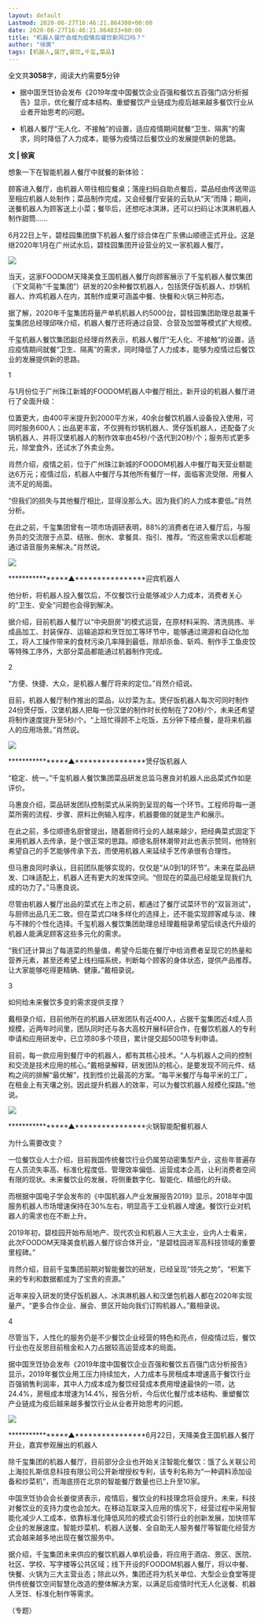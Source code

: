 ```yaml
---
layout: default
Lastmod: 2020-06-27T16:46:21.864308+00:00
date: 2020-06-27T16:46:21.864033+00:00
title: "机器人餐厅会成为疫情后餐饮新风口吗？"
author: "徐寅"
tags: [机器人,餐厅,餐饮,千玺,菜品]
---
```


全文共**3058**字，阅读大约需要**5**分钟

*   据中国烹饪协会发布《2019年度中国餐饮企业百强和餐饮五百强门店分析报告》显示，优化餐厅成本结构、重塑餐饮产业链成为疫后越来越多餐饮行业从业者开始思考的问题。
    
*   机器人餐厅“无人化、不接触”的设置，适应疫情期间就餐“卫生、隔离”的需求，同时降低了人力成本，能够为疫情过后餐饮业的发展提供新的思路。
    

  

**文 | 徐寅**

想象一下在智能机器人餐厅中就餐的新体验：

顾客进入餐厅，由机器人带往相应餐桌；落座扫码自助点餐后，菜品经由传送带运至相应机器人处制作；菜品制作完成，又会经餐厅安装的云轨从“天”而降；期间，送餐机器人为顾客送上小菜；餐毕后，还想吃冰淇淋，还可以扫码让冰淇淋机器人制作甜筒……

6月22日上午，碧桂园集团旗下机器人餐厅综合体在广东佛山顺德正式开业。这是继2020年1月在广州试水后，碧桂园集团开设营业的又一家机器人餐厅。

![](https://images.weserv.nl/?url=https%3A//mmbiz.qpic.cn/mmbiz_jpg/9tefBycYAbibFWUnO2nZm6vPYQiapMrULWlBQNib9qPLtVTR0BtXxZsq5NtHI3a7UswuV1Ybv84iao9byH782UzJ6g/640%3Fwx_fmt%3Djpeg)

当天，这家FOODOM天降美食王国机器人餐厅向顾客展示了千玺机器人餐饮集团（下文简称“千玺集团”）研发的20余种餐饮机器人，包括煲仔饭机器人、炒锅机器人、炸鸡机器人在内，其制作成果可涵盖中餐、快餐和火锅三种形态。

据了解，2020年千玺集团将量产单机机器人约5000台，碧桂园集团助理总裁兼千玺集团总经理邱咪介绍，机器人餐厅还将通过自营、合营及加盟等模式扩大规模。

千玺机器人餐饮集团副总经理肖然表示，机器人餐厅“无人化、不接触”的设置，适应疫情期间就餐“卫生、隔离”的需求，同时降低了人力成本，能够为疫情过后餐饮业的发展提供新的思路。

1  

与1月份位于广州珠江新城的FOODOM机器人中餐厅相比，新开设的机器人餐厅进行了全面升级：

位置更大，由400平米提升到2000平方米，40余台餐饮机器人设备投入使用，可同时服务600人；出品更丰富，不仅拥有炒锅机器人、煲仔饭机器人，还配备了火锅机器人、并将汉堡机器人的制作效率由45秒/个迭代到20秒/个；服务形式更多元，除堂食外，还试水了外卖业务。

肖然介绍，疫情之前，位于广州珠江新城的FOODOM机器人中餐厅每天营业额能达6万元；疫情过后，机器人中餐厅与其他所有餐厅一样，面临客流受限、用餐人流不足的局面。

“但我们的损失与其他餐厅相比，显得没那么大。因为我们的人力成本要低。”肖然分析。

在此之前，千玺集团曾有一项市场调研表明，88%的消费者在进入餐厅后，与服务员的交流限于点菜、结账、倒水、拿餐具、指引、推荐。“而这些需求以后都能通过语音服务来解决。”肖然说。

![](https://images.weserv.nl/?url=https%3A//mmbiz.qpic.cn/mmbiz_jpg/9tefBycYAbibFWUnO2nZm6vPYQiapMrULWiaALHbIbTM9u4lU0FzN0kBjmLic7437BvHF6re0iaftFgHdLvpxTQAZKw/640%3Fwx_fmt%3Djpeg)

****************▲****************迎宾机器人

他分析，将机器人投入餐饮后，不仅餐饮行业能够减少人力成本，消费者关心的“卫生、安全”问题也会得到解决。  

据介绍，目前机器人餐厅以“中央厨房”的模式运营，在原材料采购、清洗挑拣、半成品加工、封装保存、运输追踪和烹饪加工等环节中，能够通过溯源和自动化加工，将人工操作带来的食材污染几率降到最低，除却杀鱼、斩鸡、制作手工鱼皮饺等特殊工序外，大部分菜品都能通过机器制作完成。

2  

“方便、快捷、大众，是机器人餐厅将来的定位。”肖然介绍说。

目前，机器人餐厅制作推出的菜品，以炒菜为主。煲仔饭机器人每次可同时制作24份煲仔饭，汉堡机器人把每一份汉堡的制作时长控制在了20秒/个，未来还希望将制作速度提升至5秒/个。“上班忙得顾不上吃饭，五分钟下楼点餐，是将来机器人的应用场景。”肖然说。

![](https://images.weserv.nl/?url=https%3A//mmbiz.qpic.cn/mmbiz_gif/9tefBycYAbibFWUnO2nZm6vPYQiapMrULWUCqB5Qrv47vCCBvVP2bewQkswOADuUVMESmIY4Q0z1iaW8BicibA6lnibQ/640%3Fwx_fmt%3Dgif)

****************▲****************煲仔饭机器人

“稳定、统一。”千玺机器人餐饮集团菜品研发总监马惠良对机器人出品菜式作如是评价。

马惠良介绍，菜品研发团队控制菜式从采购到呈现的每一个环节。工程师将每一道菜所需的流程、步骤、原料比例输入程序，机器要做的就是生产和展示。

在此之前，多位顺德名厨曾提出，随着厨师行业的人越来越少，把经典菜式固定下来用机器人去传承，是个很正常的思路。顺德名厨林潮带对此也表示赞同，他特别希望自己的手艺能够传承下去，而使用机器人来延续手艺传承很有合理性。

但马惠良同时承认，目前团队能够实现的，仅仅是“从0到1的环节”。未来在菜品研发、口味适配上，机器人还有更大的发挥空间。“但现在的菜品已经能呈现我们九成的功力了。”马惠良说。

尽管由机器人餐厅出品的菜式在上市之前，都通过了餐厅试菜环节的“双盲测试”，与厨师出品几无二致。但在菜式口味多样化的选择上，还不能实现顾客咸与淡、辣与不辣的个性化选择。千玺机器人餐饮集团助理总经理戴相录希望后续迭代升级的机器人能满足顾客这些多元化的需求。

“我们还计算出了每道菜的热量值，希望今后能在餐厅中给消费者呈现它的热量和营养元素，甚至还希望上线扫描系统，判断每个顾客的身体状态，提供产品推荐。让大家能够吃得更精确、健康。”戴相录说。

3

如何给未来餐饮多变的需求提供支撑？

戴相录介绍，目前他所在的机器人研发团队有近400人，占据千玺集团近4成人员规模，近两年时间里，团队同时还与各大高校开展科研合作，在餐饮机器人的专利申请和应用研发中，已立项80多个项目，累计提交超500项专利申请。

目前，每一款应用到餐厅中的机器人，都有其核心技术。“人与机器人之间的控制和交流是技术应用的核心。”戴相录解释，研发团队的核心，是要发现不同元件、结构之间的排解“最优解”，找到性价比最高的方案。“每平米餐厅与每平米的工厂，在租金上有天壤之别。因此提升机器人的效率，可以为餐饮机器人规模化探路。”他说。

![](https://images.weserv.nl/?url=https%3A//mmbiz.qpic.cn/mmbiz_gif/9tefBycYAbibFWUnO2nZm6vPYQiapMrULWESrTgAga2amna8OgWJTtWmn6L5CtClzXQlede8YapmDzvJFYpIL3tw/640%3Fwx_fmt%3Dgif)

****************▲****************火锅智能配餐机器人

为什么需要改变？  

一位餐饮业人士介绍，目前我国传统餐饮行业仍属劳动密集型产业，这些年普遍存在人员流失率高、标准化程度低、管理效率偏低、运营成本企高，让利消费者空间有限的现状。未来餐饮业的发展，将侧重数字化、智能化、精细化的升级。

而根据中国电子学会发布的《中国机器人产业发展报告2019》显示，2018年中国服务机器人市场增速保持在30%左右，明显高于工业机器人增速。餐饮行业对机器人的需求也在不断上升。

2019年初，碧桂园开始布局地产、现代农业和机器人三大主业，业内人士看来，此次FOODOM天降美食机器人餐厅综合体开业，“是碧桂园进军高科技领域的重要里程碑。”

肖然介绍，目前千玺集团前期对智能餐饮的研发，已经呈现“领先之势”。“积累下来的专利和数据都成为了宝贵的资源。”

近年来投入研发的煲仔饭机器人、冰淇淋机器人和汉堡包机器人都在2020年实现量产。“更多合作企业、展会、景区开始向我们订购机器人。”戴相录说。

4

尽管当下，人性化的服务仍是不少餐饮企业经营的特色和亮点，但疫情过后，餐饮行业也在反思目前租金和人力占据较高运营成本的局面。

据中国烹饪协会发布《2019年度中国餐饮企业百强和餐饮五百强门店分析报告》显示，2019年餐饮业用工压力持续加大，人力成本与房租成本增速高于餐饮行业百强销售利润率，其中人力成本成为餐饮经营成本费用增速最快的一项，达24.4%，房租成本增速为14.4%，报告分析，今后优化餐厅成本结构、重塑餐饮产业链成为疫后越来越多餐饮行业从业者开始思考的问题。

![](https://images.weserv.nl/?url=https%3A//mmbiz.qpic.cn/mmbiz_jpg/9tefBycYAbibFWUnO2nZm6vPYQiapMrULWg82XvoMT3KT2JV7RicVu9b5aWiaxib1MUzk5BmhzcW3QicrxFIibhr5h25A/640%3Fwx_fmt%3Djpeg)

****************▲****************6月22日，天降美食王国机器人餐厅开业，嘉宾参观展出的机器人

除千玺集团的机器人餐厅，目前部分企业也开始关注智能化餐饮：饿了么关联公司上海拉扎斯信息科技有限公司公开新增授权专利，该专利名称为“一种调料添加设备和炒菜机”，而海底捞在北京的智能餐厅数量也已上升至10家。

中国烹饪协会会长姜俊贤表示，疫情后，餐饮业的科技理念将会提升。未来，科技对餐饮业的支持力度也会加大。在移动互联深入应用的情况下，经营过程中采用智能化减少人工成本，依靠标准化降低风险的模式会引领行业的创新发展，加快领军企业的发展速度。智能炒菜机、机器人送餐、全自助无人服务餐厅等智能化经营方式会越来越多地出现在餐饮服务中。

据介绍，千玺集团未来供应的餐饮机器人单机设备，将应用于酒店、景区、医院、社区、学校、写字楼等公共区域；线下开设的FOODOM机器人餐厅，将以中餐、快餐、火锅为三大主营业态；除此以外，集团还将为机关单位、大型企业食堂等提供传统餐饮空间智慧化改造的整体解决方案，以满足后疫情时代无人化送餐、机器人烹饪、标准化制作等需求。

（专题）

